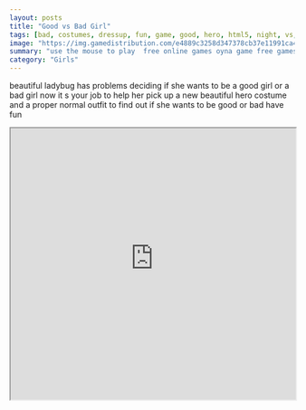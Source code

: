 ```yaml
---
layout: posts
title: "Good vs Bad Girl"
tags: [bad, costumes, dressup, fun, game, good, hero, html5, night, vs, free, online, games, oyna, game, free, games, play, play, games]
image: "https://img.gamedistribution.com/e4889c3258d347378cb37e11991ca4ff.jpg"
summary: "use the mouse to play  free online games oyna game free games play play games"
category: "Girls"
---
```


beautiful ladybug has problems deciding if she wants to be a good girl or a bad girl now it s your job to help her pick up a new beautiful hero costume and a proper normal outfit to find out if she wants to be good or bad have fun

<iframe width="100%" height="480px;" src="https://html5.gamedistribution.com/e4889c3258d347378cb37e11991ca4ff/"></iframe>